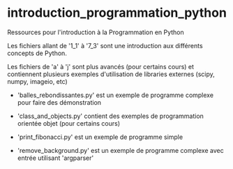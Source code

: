 # introduction_programmation_python
Ressources pour l'introduction à la Programmation en Python

Les fichiers allant de '1_1' à '7_3' sont une introduction aux différents concepts de Python.

Les fichiers de 'a' à 'j' sont plus avancés (pour certains cours) et contiennent plusieurs exemples d'utilisation de libraries externes (scipy, numpy, imageio, etc)

- 'balles_rebondissantes.py' est un exemple de programme complexe pour faire des démonstration

- 'class_and_objects.py' contient des exemples de programmation orientée objet (pour certains cours)

- 'print_fibonacci.py' est un exemple de programme simple

- 'remove_background.py' est un exemple de programme complexe avec entrée utilisant 'argparser'